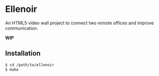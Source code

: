 Ellenoir
========

An HTML5 video wall project to connect two remote offices and improve communication.

**WIP**

Installation
------------

```bash
$ cd /path/to/ellenoir
$ make
```
